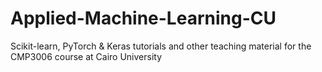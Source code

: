 # Applied-Machine-Learning-CU
Scikit-learn, PyTorch &amp; Keras tutorials and other teaching material for the CMP3006 course at Cairo University
